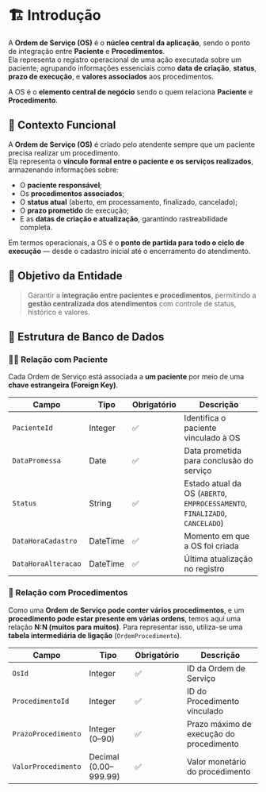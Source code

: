 # 🏗️ Introdução

A **Ordem de Serviço (OS)** é o **núcleo central da aplicação**, sendo o ponto de integração entre **Paciente** e **Procedimentos**.  
Ela representa o registro operacional de uma ação executada sobre um paciente, agrupando informações essenciais como **data de criação**, **status**, **prazo de execução**, e **valores associados** aos procedimentos.

A OS é o **elemento central de negócio** sendo o quem relaciona **Paciente** e **Procedimento**.

## 🧭 Contexto Funcional

A **Ordem de Serviço (OS)** é criado pelo atendente sempre que um paciente precisa realizar um procedimento.  
Ela representa o **vínculo formal entre o paciente e os serviços realizados**, armazenando informações sobre:

- O **paciente responsável**;
- Os **procedimentos associados**;
- O **status atual** (aberto, em processamento, finalizado, cancelado);
- O **prazo prometido** de execução;
- E as **datas de criação e atualização**, garantindo rastreabilidade completa.

Em termos operacionais, a OS é o **ponto de partida para todo o ciclo de execução** — desde o cadastro inicial até o encerramento do atendimento.  


## 🧠 Objetivo da Entidade

> Garantir a **integração entre pacientes e procedimentos**, permitindo a **gestão centralizada dos atendimentos** com controle de status, histórico e valores.

## 🧩 Estrutura de Banco de Dados

### 🧍‍♂️ Relação com Paciente

Cada Ordem de Serviço está associada a **um paciente** por meio de uma **chave estrangeira (Foreign Key)**.


| Campo               | Tipo     | Obrigatório | Descrição                                                                   |
| ------------------- | -------- | ----------- | --------------------------------------------------------------------------- |
| `PacienteId`        | Integer  | ✅           | Identifica o paciente vinculado à OS                                        |
| `DataPromessa`      | Date     | ✅           | Data prometida para conclusão do serviço                                    |
| `Status`            | String   | ✅           | Estado atual da OS (`ABERTO`, `EMPROCESSAMENTO`, `FINALIZADO`, `CANCELADO`) |
| `DataHoraCadastro`  | DateTime | ✅           | Momento em que a OS foi criada                                              |
| `DataHoraAlteracao` | DateTime | ✅           | Última atualização no registro                                              |


### 🧾 Relação com Procedimentos

Como uma **Ordem de Serviço pode conter vários procedimentos**, e um **procedimento pode estar presente em várias ordens**, temos aqui uma relação **N:N (muitos para muitos)**.
Para representar isso, utiliza-se uma **tabela intermediária de ligação** (`OrdemProcedimento`).


| Campo               | Tipo                  | Obrigatório | Descrição                                |
| ------------------- | --------------------- | ----------- | ---------------------------------------- |
| `OsId`              | Integer               | ✅           | ID da Ordem de Serviço                   |
| `ProcedimentoId`    | Integer               | ✅           | ID do Procedimento vinculado             |
| `PrazoProcedimento` | Integer (0–90)        | ✅           | Prazo máximo de execução do procedimento |
| `ValorProcedimento` | Decimal (0.00–999.99) | ✅           | Valor monetário do procedimento          |
